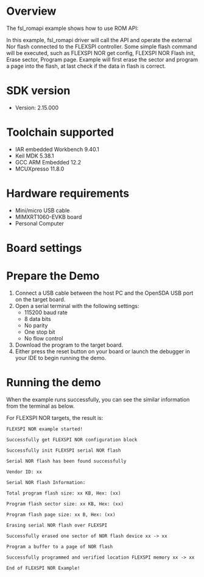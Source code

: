 Overview
========
The fsl_romapi example shows how to use ROM API:

In this example, fsl_romapi driver will call the API and operate the external Nor flash connected to
the FLEXSPI controller. Some simple flash command will be executed, such as FLEXSPI NOR get config, FLEXSPI NOR Flash init,
Erase sector, Program page.
Example will first erase the sector and program a page into the flash, at last check if the data in flash is correct.


SDK version
===========
- Version: 2.15.000

Toolchain supported
===================
- IAR embedded Workbench  9.40.1
- Keil MDK  5.38.1
- GCC ARM Embedded  12.2
- MCUXpresso  11.8.0

Hardware requirements
=====================
- Mini/micro USB cable
- MIMXRT1060-EVKB board
- Personal Computer

Board settings
==============

Prepare the Demo
================
1.  Connect a USB cable between the host PC and the OpenSDA USB port on the target board.
2.  Open a serial terminal with the following settings:
    - 115200 baud rate
    - 8 data bits
    - No parity
    - One stop bit
    - No flow control
3.  Download the program to the target board.
4.  Either press the reset button on your board or launch the debugger in your IDE to begin running the demo.

Running the demo
================
When the example runs successfully, you can see the similar information from the terminal as below.

For FLEXSPI NOR targets, the result is:
~~~~~~~~~~~~~~~~~~~~~~~~~~~~
FLEXSPI NOR example started!

Successfully get FLEXSPI NOR configuration block

Successfully init FLEXSPI serial NOR flash

Serial NOR flash has been found successfully

Vendor ID: xx

Serial NOR flash Information:

Total program flash size: xx KB, Hex: (xx)

Program flash sector size: xx KB, Hex: (xx)

Program flash page size: xx B, Hex: (xx)

Erasing serial NOR flash over FLEXSPI

Successfully erased one sector of NOR flash device xx -> xx

Program a buffer to a page of NOR flash

Successfully programmed and verified location FLEXSPI memory xx -> xx

End of FLEXSPI NOR Example!
